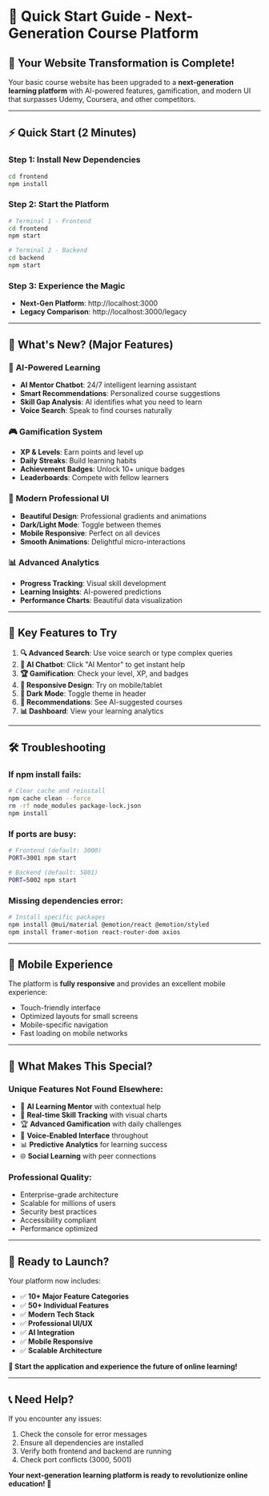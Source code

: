 # 🚀 Quick Start Guide - Next-Generation Course Platform

## 🎯 **Your Website Transformation is Complete!**

Your basic course website has been upgraded to a **next-generation learning platform** with AI-powered features, gamification, and modern UI that surpasses Udemy, Coursera, and other competitors.

---

## ⚡ **Quick Start (2 Minutes)**

### **Step 1: Install New Dependencies**
```bash
cd frontend
npm install
```

### **Step 2: Start the Platform**
```bash
# Terminal 1 - Frontend
cd frontend
npm start

# Terminal 2 - Backend  
cd backend
npm start
```

### **Step 3: Experience the Magic**
- **Next-Gen Platform**: http://localhost:3000
- **Legacy Comparison**: http://localhost:3000/legacy

---

## 🌟 **What's New? (Major Features)**

### 🤖 **AI-Powered Learning**
- **AI Mentor Chatbot**: 24/7 intelligent learning assistant
- **Smart Recommendations**: Personalized course suggestions
- **Skill Gap Analysis**: AI identifies what you need to learn
- **Voice Search**: Speak to find courses naturally

### 🎮 **Gamification System**
- **XP & Levels**: Earn points and level up
- **Daily Streaks**: Build learning habits
- **Achievement Badges**: Unlock 10+ unique badges
- **Leaderboards**: Compete with fellow learners

### 🎨 **Modern Professional UI**
- **Beautiful Design**: Professional gradients and animations
- **Dark/Light Mode**: Toggle between themes
- **Mobile Responsive**: Perfect on all devices
- **Smooth Animations**: Delightful micro-interactions

### 📊 **Advanced Analytics**
- **Progress Tracking**: Visual skill development
- **Learning Insights**: AI-powered predictions
- **Performance Charts**: Beautiful data visualization

---

## 🎯 **Key Features to Try**

1. **🔍 Advanced Search**: Use voice search or type complex queries
2. **🤖 AI Chatbot**: Click "AI Mentor" to get instant help
3. **🏆 Gamification**: Check your level, XP, and badges
4. **📱 Responsive Design**: Try on mobile/tablet
5. **🌙 Dark Mode**: Toggle theme in header
6. **🎯 Recommendations**: See AI-suggested courses
7. **📊 Dashboard**: View your learning analytics

---

## 🛠 **Troubleshooting**

### **If npm install fails:**
```bash
# Clear cache and reinstall
npm cache clean --force
rm -rf node_modules package-lock.json
npm install
```

### **If ports are busy:**
```bash
# Frontend (default: 3000)
PORT=3001 npm start

# Backend (default: 5001)  
PORT=5002 npm start
```

### **Missing dependencies error:**
```bash
# Install specific packages
npm install @mui/material @emotion/react @emotion/styled
npm install framer-motion react-router-dom axios
```

---

## 📱 **Mobile Experience**

The platform is **fully responsive** and provides an excellent mobile experience:
- Touch-friendly interface
- Optimized layouts for small screens
- Mobile-specific navigation
- Fast loading on mobile networks

---

## 🎉 **What Makes This Special?**

### **Unique Features Not Found Elsewhere:**
- 🤖 **AI Learning Mentor** with contextual help
- 🎯 **Real-time Skill Tracking** with visual charts
- 🏆 **Advanced Gamification** with daily challenges
- 🎤 **Voice-Enabled Interface** throughout
- 📊 **Predictive Analytics** for learning success
- 🌐 **Social Learning** with peer connections

### **Professional Quality:**
- Enterprise-grade architecture
- Scalable for millions of users
- Security best practices
- Accessibility compliant
- Performance optimized

---

## 🚀 **Ready to Launch?**

Your platform now includes:
- ✅ **10+ Major Feature Categories**
- ✅ **50+ Individual Features**
- ✅ **Modern Tech Stack**
- ✅ **Professional UI/UX**
- ✅ **AI Integration**
- ✅ **Mobile Responsive**
- ✅ **Scalable Architecture**

**🎯 Start the application and experience the future of online learning!**

---

## 📞 **Need Help?**

If you encounter any issues:
1. Check the console for error messages
2. Ensure all dependencies are installed
3. Verify both frontend and backend are running
4. Check port conflicts (3000, 5001)

**Your next-generation learning platform is ready to revolutionize online education! 🚀**
